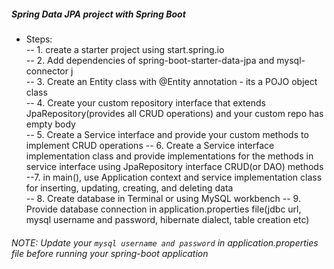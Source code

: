 ##### Spring Data JPA project with Spring Boot

- Steps: <br>
-- 1. create a starter project using start.spring.io <br>
-- 2.	Add dependencies of spring-boot-starter-data-jpa and mysql-connector j <br>
-- 3. Create an Entity class with @Entity annotation - its a POJO object class <br>
-- 4. Create your custom repository interface that extends JpaRepository(provides all CRUD operations) and your custom repo has empty body <br>
-- 5. Create a Service interface and provide your custom methods to implement CRUD operations
-- 6. Create a Service interface implementation class and provide implementations for the methods in service interface using JpaRepository interface CRUD(or DAO) methods <br>
--7. in main(), use Application context and service implementation class for inserting, updating, creating, and deleting data <br>
-- 8. Create database in Terminal or using MySQL workbench
-- 9. Provide database connection in application.properties file(jdbc url, mysql username and password, hibernate dialect, table creation etc) <br>

###### NOTE: Update your ``mysql username and password`` in application.properties file before running your spring-boot application



